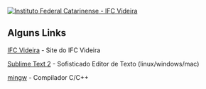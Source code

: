 [![Instituto Federal Catarinense - IFC Videira](http://www.ifc.edu.br/site/templates/reitoria/images/logo_ifc.JPG)](http://github.com/eltonbaroncello/aula-algoritmos-ifc)

Alguns Links
----------------

[IFC Videira](http://videira.ifc.edu.br/) - Site do IFC Videira

[Sublime Text 2](http://www.sublimetext.com/) - Sofisticado Editor de Texto (linux/windows/mac)

[mingw](http://www.mingw.org/) - Compilador C/C++